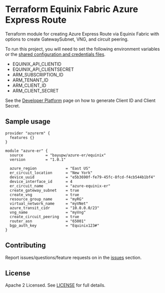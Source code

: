 # Terraform Equinix Fabric Azure Express Route

Terraform module for creating Azure Express Route via Equinix Fabric with options to create GatewaySubnet, VNG, and circuit peering.

To run this project, you will need to set the following environment variables or the [shared configuration and credentials files](https://docs.aws.amazon.com/cli/latest/userguide/cli-configure-files.html).
- EQUINIX_API_CLIENTID
- EQUINIX_API_CLIENTSECRET
- ARM_SUBSCRIPTION_ID  
- ARM_TENANT_ID
- ARM_CLIENT_ID
- ARM_CLIENT_SECRET

See the [Developer Platform](https://developer.equinix.com/docs?page=/dev-docs/fabric/overview) page on how to generate Client ID and Client Secret.

## Sample usage

```hcl
provider "azurerm" {
  features {}
}

module "azure-er" {
  source          = "bayupw/azure-er/equinix"
  version         = "1.0.1"

  azure_region             = "East US"
  er_circuit_location      = "New York"
  device_uuid              = "e5b3690f-fe79-45fc-8fcd-f4cb544b1bf4"
  device_interface_id      = 4
  er_circuit_name          = "azure-equinix-er"
  create_gateway_subnet    = true
  create_vng               = true
  resource_group_name      = "myRG"
  virtual_network_name     = "myVNet"
  azure_transit_cidr       = "10.0.0.0/23"
  vng_name                 = "myVng"
  create_circuit_peering   = true
  router_asn               = "65001"
  bgp_auth_key             = "Equinix123#"
}
```

## Contributing

Report issues/questions/feature requests on in the [issues](https://github.com/bayupw/terraform-equinix-azure-er/issues/new) section.

## License

Apache 2 Licensed. See [LICENSE](https://github.com/bayupw/terraform-equinix-azure-er/tree/master/LICENSE) for full details.
